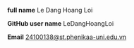 **full name**
Le Dang Hoang Loi

**GitHub user name**
LeDangHoangLoi

**Email**
24100138@st.phenikaa-uni.edu.vn
